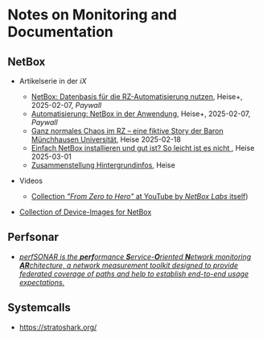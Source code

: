 # Notes on Monitoring and Documentation

## NetBox
- Artikelserie in der *iX*
  - [NetBox: Datenbasis für die RZ-Automatisierung nutzen](https://www.heise.de/hintergrund/NetBox-Datenbasis-fuer-die-RZ-Automatisierung-nutzen-10270025.html?seite=all), Heise+, 2025-02-07, *Paywall*
  - [Automatisierung: NetBox in der Anwendung](https://www.heise.de/hintergrund/Automatisierung-NetBox-in-der-Anwendung-10272371.html?seite=all), Heise+, 2025-02-07, *Paywall*
  - [Ganz normales Chaos im RZ – eine fiktive Story der Baron Münchhausen Universität](https://www.heise.de/hintergrund/Ganz-normales-Chaos-im-RZ-eine-fiktive-Story-der-Baron-Muenchhausen-Universitaet-10298053.html?seite=all), Heise 2025-02-18
  - [Einfach NetBox installieren und gut ist? So leicht ist es nicht ](https://www.heise.de/hintergrund/Mit-NetBox-raus-aus-dem-Chaos-die-Reise-der-BM-Uni-geht-weiter-10299723.html?seite=all), Heise 2025-03-01
  - [Zusammenstellung Hintergrundinfos](https://www.heise.de/select/ix/2025/3/softlinks/zmch?wt_mc=pred.red.ix.ix032025.058.softlink.softlink), Heise
- Videos
  - [Collection *"From Zero to Hero"* at YouTube by *NetBox Labs* itself](https://www.youtube.com/watch?v=zT82jOUCcW4&list=PL7sEPiUbBLo_iTds-NV-9Tu05Gg2Aj8N7))

- [Collection of Device-Images for NetBox](https://github.com/Abulhallaj/netbox-deviceimage)
## Perfsonar
- [*perfSONAR is the **perf**ormance **S**ervice-**O**riented **N**etwork monitoring **AR**chitecture, a network measurement toolkit designed to provide federated coverage of paths and help to establish end-to-end usage expectations.*](https://docs.perfsonar.net/install_options.html)

## Systemcalls 
- https://stratoshark.org/
